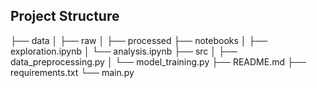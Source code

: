 ## Project Structure

├── data │ 
├── raw │
 ├── processed ├── notebooks │ ├── exploration.ipynb │ └── analysis.ipynb ├── src │ ├── data_preprocessing.py │ └── model_training.py ├── README.md ├── requirements.txt └── main.py

